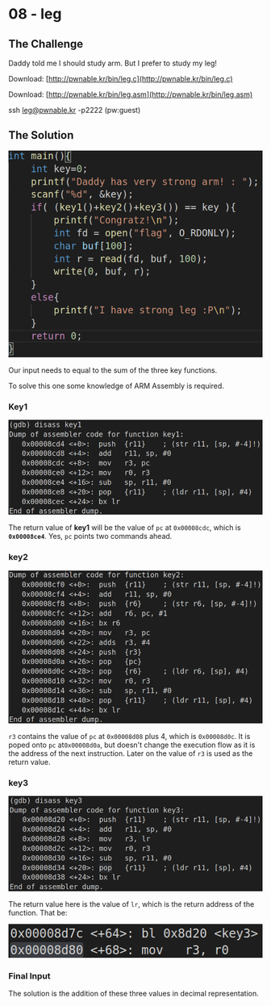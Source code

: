 # 08 - leg

## The Challenge

Daddy told me I should study arm. But I prefer to study my leg!

Download: [http://pwnable.kr/bin/leg.c](http://pwnable.kr/bin/leg.c)

Download: [http://pwnable.kr/bin/leg.asm](http://pwnable.kr/bin/leg.asm)

ssh leg@pwnable.kr -p2222 \(pw:guest\)

## The Solution

![](../.gitbook/assets/image%20%2829%29.png)

Our input needs to equal to the sum of the three key functions.

To solve this one some knowledge of ARM Assembly is required.

### Key1

![](../.gitbook/assets/image%20%2830%29.png)

The return value of **key1** will be the value of `pc` at `0x00008cdc`, which is **`0x00008ce4`**. Yes, `pc` points two commands ahead.

### key2

![](../.gitbook/assets/image%20%2831%29.png)

`r3` contains the value of `pc` at `0x00008d08`  plus 4, which is `0x00008d0c`. It is poped onto `pc` at`0x00008d0a`, but doesn't change the execution flow as it is the address of the next instruction. Later on the value of `r3` is used as the return value.

### key3

![](../.gitbook/assets/image%20%2822%29.png)

The return value here is the value of `lr`, which is the return address of the function. That be:

![](../.gitbook/assets/image%20%2827%29.png)

### Final Input

The solution is the addition of these three values in decimal representation.



